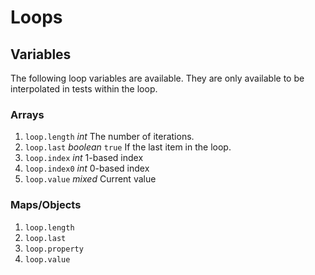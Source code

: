 # Loops

## Variables

The following loop variables are available. They are only available to be interpolated in tests within the loop.

### Arrays

1. `loop.length` _int_ The number of iterations.
1. `loop.last` _boolean_ `true` If the last item in the loop.
1. `loop.index` _int_ 1-based index
1. `loop.index0` _int_ 0-based index
1. `loop.value` _mixed_ Current value

### Maps/Objects

1. `loop.length`
1. `loop.last`
1. `loop.property`
1. `loop.value`
